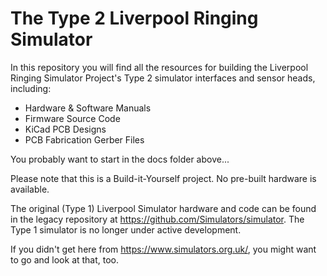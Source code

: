 # The Type 2 Liverpool Ringing Simulator

In this repository you will find all the resources for building the Liverpool Ringing Simulator Project's Type 2 simulator interfaces and sensor heads, including:
* Hardware & Software Manuals
* Firmware Source Code
* KiCad PCB Designs
* PCB Fabrication Gerber Files

You probably want to start in the docs folder above...

Please note that this is a Build-it-Yourself project. No pre-built hardware is available.

The original (Type 1) Liverpool Simulator hardware and code can be found in the legacy repository at https://github.com/Simulators/simulator. The Type 1 simulator is no longer under active development.

If you didn't get here from https://www.simulators.org.uk/, you might want to go and look at that, too.
